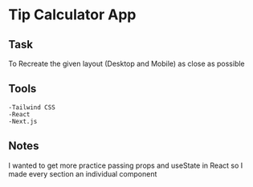 # Tip Calculator App

## Task

To Recreate the given layout (Desktop and Mobile) as close as possible

## Tools

    -Tailwind CSS
    -React
    -Next.js

## Notes

I wanted to get more practice passing props and useState in React so I made every section an individual component
